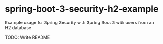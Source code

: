 # spring-boot-3-security-h2-example

Example usage for Spring Security with Spring Boot 3 with users from an H2 database

TODO: Write README
